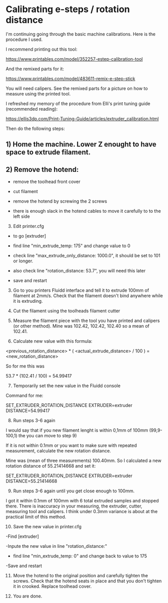 # Calibrating e-steps / rotation distance

I'm continuing going through the basic machine calibrations. Here is the procedure I used. 

I recommend printing out this tool:

https://www.printables.com/model/352257-estep-calibration-tool

And the remixed parts for it:

https://www.printables.com/model/483611-remix-e-step-stick

You will need calipers. See the remixed parts for a picture on how to measure using the printed tool.

I refreshed my memory of the procedure from Elli's print tuning guide (recommended reading):

https://ellis3dp.com/Print-Tuning-Guide/articles/extruder_calibration.html

Then do the following steps:

## 1) Home the machine. Lower Z enought to have space to extrude filament. 

## 2) Remove the hotend:

- remove the toolhead front cover

- cut filament 

- remove the hotend by screwing the 2 screws

- there is enough slack in the hotend cables to move it carefully to to the left side

3) Edit printer.cfg

- to go [extruder]

- find line "min_extrude_temp: 175" and change value to 0

- check line "max_extrude_only_distance: 1000.0", it should be set to 101 or longer.

- also check line "rotation_distance: 53.7", you will need this later

- save and restart

3) Go to you printers Fluidd interface and tell it to extrude 100mm of filament at 2mm/s. Check that the filament doesn't bind anywhere while it is extruding.

4) Cut the filament using the toolheads filament cutter

5) Measure the filament piece with the tool you have printed and calipers (or other method). Mine was 102.42, 102.42, 102.40 so a mean of 102.41.

6) Calculate new value with this formula:

<previous_rotation_distance> * ( <actual_extrude_distance> / 100 ) = <new_rotation_distance>

So for me this was

53.7 * (102.41 / 100) = 54.99417

7) Temporarily set the new value in the Fluidd console

Command for me:

SET_EXTRUDER_ROTATION_DISTANCE EXTRUDER=extruder DISTANCE=54.99417

8) Run steps 3-6 again

I would say that if you new filament lenght is within 0,1mm of 100mm (99,9-100,1) the you can move to step 9)

If it is not within 0.1mm or you want to make sure with repeated measurement, calculate the new rotation distance. 

Mine was (mean of three measurements) 100.40mm. So I calculated a new rotation distance of 55.21414668 and set it:

SET_EXTRUDER_ROTATION_DISTANCE EXTRUDER=extruder DISTANCE=55.21414668

9) Run steps 3-6 again until you get close enough to 100mm. 

I got it within 0.1mm of 100mm with 6 total extruded samples and stopped there. There is inaccuracy in your measuring, the extruder, cutter, measuring tool and calipers. I think under 0.3mm variance is about at the practical limit of this method. 

10) Save the new value in printer.cfg

-Find [extruder]

-Inpute the new value in line "rotation_distance:"

- find line "min_extrude_temp: 0" and change back to value to 175

-Save and restart

11) Move the hotend to the original position and carefully tighten the screws. Check that the hotend seats in place and that you don't tighten it in crooked. Replace toolhead cover. 

11) You are done. 



